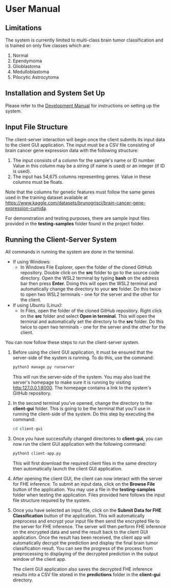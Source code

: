# User Manual

## Limitations
The system is currently limited to multi-class brain tumor classification and is trained on only five classes which are:
1. Normal
2. Ependymoma
3. Glioblastoma
4. Medulloblastoma
5. Pilocytic Astrocytoma

## Installation and System Set Up
Please refer to the [Development Manual](DEVELOPMENT.md) for instructions on setting up the system.

## Input File Structure
The client-server interaction will begin once the client submits its input data to the client GUI application. The input must be a CSV file consisting of brain cancer gene expression data with the following structure:
1. The input consists of a column for the sample's name or ID number. Value in this column may be a string (if name is used) or an integer (if ID is used).
2. The input has 54,675 columns representing genes. Value in these columns must be floats.

Note that the columns for genetic features must follow the same genes used in the training dataset available at https://www.kaggle.com/datasets/brunogrisci/brain-cancer-gene-expression-cumida. 

For demonstration and testing purposes, there are sample input files provided in the **testing-samples** folder found in the project folder.

## Running the Client-Server System
All commands in running the system are done in the terminal. 
- If using Windows:
  - In Windows File Explorer, open the folder of the cloned GitHub repository. Double click on the **src** folder to go to the source code directory. Open the WSL2 terminal by typing **bash** on the address bar then press **Enter**. Doing this will open the WSL2 terminal and automatically change the directory to your **src** folder. Do this twice to open two WSL2 terminals - one for the server and the other for the client.
- If using Ubuntu (Linux):
  - In Files, open the folder of the cloned GitHub repository. Right click on the **src** folder and select **Open in terminal**. This will open the terminal and automatically set the directory to the **src** folder. Do this twice to open two terminals - one for the server and the other for the client.

You can now follow these steps to run the client-server system.

1. Before using the client GUI application, it must be ensured that the server-side of the system is running. To do this, use the command:
    ``` {.bash language="bash"}
    python3 manage.py runserver
    ```
    This will run the server-side of the system. You may also load the server's homepage to make sure it is running by visiting [http:127.0.0.1:8000](http://127.0.0.1:8000/). The homepage contains a link to the system's GitHub repository.

2. In the second terminal you've opened, change the directory to the **client-gui** folder. This is going to be the terminal that you'll use in running the client-side of the system. Do this step by executing the command:
    ``` {.bash language="bash"}
    cd client-gui
    ```
3. Once you have successfully changed directories to **client-gui**, you can now run the client GUI application with the following command:
    ``` {.bash language="bash"}
    python3 client-app.py
    ```
    This will first download the required client files in the same directory then automatically launch the client GUI application.
    
4. After opening the client GUI, the client can now interact with the server for FHE inference. To submit an input data, click on the **Browse File** button of the application. You may use a file in the **testing-samples** folder when testing the application. Files provided here follows the input file structure required by the system.
    
5. Once you have selected an input file, click on the **Submit Data for FHE Classification** button of the application. This will automatically preprocess and encrypt your input file then send the encrypted file to the server for FHE inference. The server will then perform FHE inference on the encrypted data and send the result back to the client GUI application. Once the result has been received, the client app will automatically decrypt the prediction and display the final brain tumor classification result. You can see the progress of the process from preprocessing to displaying of the decrypted prediction in the output window of the client app. 
    
   The client GUI application also saves the decrypted FHE inference results into a CSV file stored in the **predictions** folder in the **client-gui** directory.
